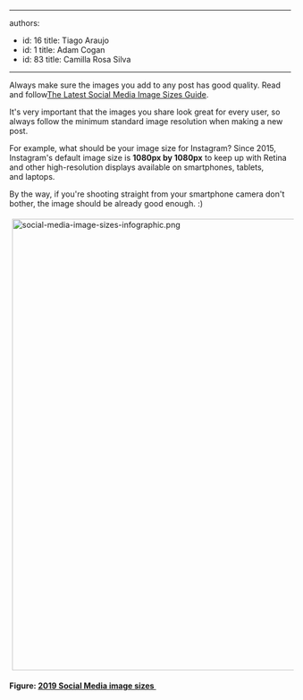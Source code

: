 

---
authors:
  - id: 16
    title: Tiago Araujo
  - id: 1
    title: Adam Cogan
  - id: 83
    title: Camilla Rosa Silva
---




<span class='intro'> <p>​​​Always make sure the images you add to any&#160;post has good quality. Read and follow​ 
   <a href="https&#58;//www.brandwatch.com/blog/social-media-image-sizes-guide/">The Latest Social Media Image Sizes&#160;Guide</a>.<br></p> </span>

<p>It's very important that the images you share look great for every user, so always follow the minimum&#160;standard image resolution when making a new post.&#160;</p><p>For example, what should be your​ image size for Instagram? Since 2015, Instagram's default&#160;image size&#160;is&#160;<strong>1080px by 1080px</strong>&#160;to keep up with Retina and other high-resolution displays available on smartphones, tablets, and&#160;laptops.​<br></p><p>By the way, if you're shooting straight from your smartphone camera don't bother, the image should be already good enough. &#58;)</p><dl class="ssw15-rteElement-ImageArea"><img src="/SiteAssets/image-size-instagram/social-media-image-sizes-infographic.png" alt="social-media-image-sizes-infographic.png" style="margin&#58;5px;width&#58;808px;" /></dl><dl class="ssw15-rteElement-ImageArea"><strong>Figure&#58;&#160;​​</strong><strong><a href="https&#58;//www.vieodesign.com/blog/social-media-image-sizes-dimensions/">2019 Social Media image sizes&#160;</a><br></strong></dl>



